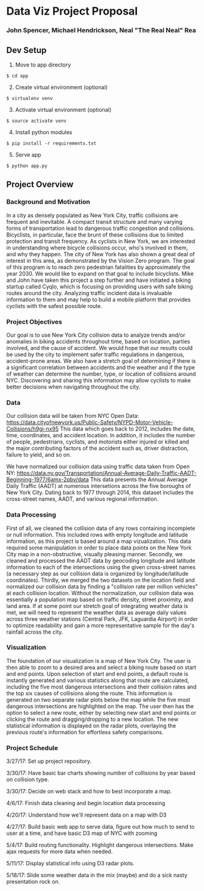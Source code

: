 # Data Viz Project Proposal

### John Spencer, Michael Hendrickson, Neal "The Real Neal" Rea

## Dev Setup
1. Move to app directory
```
$ cd app
```
2. Create virtual environment (optional)
```
$ virtualenv venv
```
3. Activate virtual environment (optional)
```
$ source activate venv
```
4. Install python modules
```
$ pip install -r requirements.txt
```
5. Serve app
```
$ python app.py
```

## Project Overview

### Background and Motivation
In a city as densely populated as New York City, traffic collisions are frequent and inevitable. A compact transit structure and many varying forms of transportation lead to dangerous traffic congestion and collisions. Bicyclists, in particular, face the brunt of these collisions due to limited protection and transit frequency. As cyclists in New York, we are interested in understanding where bicycle collisions occur, who's involved in them, and why they happen. The city of New York has also shown a great deal of interest in this area, as demonstrated by the Vision Zero program. The goal of this program is to reach zero pedestrian fatalities by approximately the year 2030. We would like to expand on that goal to include bicyclists. Mike and John have taken this project a step further and have initiated a biking startup called Cyqlo, which is focusing on providing users with safe biking routes around the city. Analyzing traffic incident data is invaluable information to them and may help to build a mobile platform that provides cyclists with the safest possible route.

### Project Objectives
Our goal is to use New York City collision data to analyze trends and/or anomalies in biking accidents throughout time, based on location, parties involved, and the cause of accident.  We would hope that our results could be used by the city to implement safer traffic regulations in dangerous, accident-prone areas. We also have a stretch goal of determining if there is a significant correlation between accidents and the weather and if the type of weather can determine the number, type, or location of collisions around NYC. Discovering and sharing this information may allow cyclists to make better decisions when navigating throughout the city.

### Data
Our collision data will be taken from NYC Open Data:
https://data.cityofnewyork.us/Public-Safety/NYPD-Motor-Vehicle-Collisions/h9gi-nx95
This data which goes back to 2012, includes the date, time, coordinates, and accident location. In addition, it includes the number of people, pedestrians, cyclists, and motorists either injured or killed and the major contributing factors of the accident such as, driver distraction, failure to yield, and so on.

We have normalized our collision data using traffic data taken from Open NY:
https://data.ny.gov/Transportation/Annual-Average-Daily-Traffic-AADT-Beginning-1977/6amx-2pbv/data
This data presents the Annual Average Daily Traffic (AADT) at numerous intersetions across the five boroughs of New York City. Dating back to 1977 through 2014, this dataset includes the cross-street names, AADT, and various regional information.

### Data Processing
First of all, we cleaned the collision data of any rows containing incomplete or null information. This included rows with empty longitude and latitude information, as this project is based around a map vizualization. This data required some manipulation in order to place data points on the New York City map in a non-obstructive, visually pleasing manner. Secondly, we cleaned and processed the AADT data by geocoding longitude and latitude information to each of the intersections using the given cross-street names (a necessary step as our collision data is organized by longitude/latitude coordinates).  Thirdly, we merged the two datasets on the location field and normalized our collision data by finding a "collision rate per million vehicles" at each collision location. Without the normalization, our collision data was essentially a population map based on traffic density, street proximity, and land area.
If at some point our stretch goal of integrating weather data is met, we will need to represent the weather data as average daily values across three weather stations (Central Park, JFK, Laguardia Airport) in order to optimize readability and gain a more representative sample for the day's rainfall across the city.

### Visualization
The foundation of our visualization is a map of New York City. The user is then able to zoom to a desired area and select a biking route based on start and end points. Upon selection of start and end points, a default route is instantly generated and various statistics along that route are calculated, including the five most dangerous intersections and their collision rates and the top six causes of collisions along the route. This information is generated on two separate radar plots below the map while the five most dangerous intersections are highlighted on the map. The user then has the option to select a new route, either by selecting new start and end points or clicking the route and dragging/dropping to a new location. The new statistical information is displayed on the radar plots, overlaying the previous route's information for effortless safety comparisons. 

### Project Schedule
3/27/17: Set up project repository.

3/30/17: Have basic bar charts showing number of collisions by year based on collision type.

3/30/17: Decide on web stack and how to best incorporate a map.

4/6/17: Finish data cleaning and begin location data processing

4/20/17: Understand how we'll represent data on a map with D3

4/27/17: Build basic web app to serve data, figure out how much to send to user at a time, and have basic D3 map of NYC with zooming

5/4/17: Build routing functionality. Highlight dangerous intersections. Make ajax requests for more data when needed.

5/11/17: Display statistical info using D3 radar plots.

5/18/17: Slide some weather data in the mix (maybe) and do a sick nasty presentation rock on.
